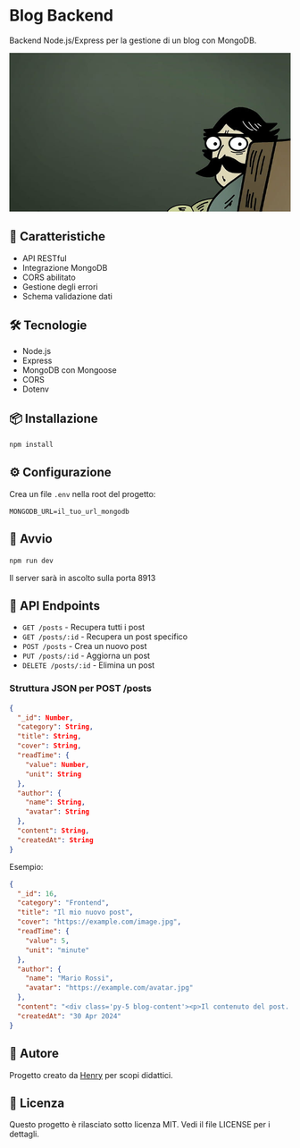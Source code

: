 
# Blog Backend

Backend Node.js/Express per la gestione di un blog con MongoDB.

![Cover del progetto](img/cover.jpg)

## 🚀 Caratteristiche

- API RESTful
- Integrazione MongoDB
- CORS abilitato
- Gestione degli errori
- Schema validazione dati

## 🛠 Tecnologie

- Node.js
- Express
- MongoDB con Mongoose
- CORS
- Dotenv

## 📦 Installazione

```bash
npm install
```

## ⚙️ Configurazione

Crea un file `.env` nella root del progetto:

```
MONGODB_URL=il_tuo_url_mongodb
```

## 🚀 Avvio

```bash
npm run dev
```

Il server sarà in ascolto sulla porta 8913

## 📝 API Endpoints

- `GET /posts` - Recupera tutti i post
- `GET /posts/:id` - Recupera un post specifico
- `POST /posts` - Crea un nuovo post
- `PUT /posts/:id` - Aggiorna un post
- `DELETE /posts/:id` - Elimina un post

### Struttura JSON per POST /posts

```json
{
  "_id": Number,
  "category": String,
  "title": String,
  "cover": String,
  "readTime": {
    "value": Number,
    "unit": String
  },
  "author": {
    "name": String,
    "avatar": String
  },
  "content": String,
  "createdAt": String
}
```

Esempio:
```json
{
  "_id": 16,
  "category": "Frontend",
  "title": "Il mio nuovo post",
  "cover": "https://example.com/image.jpg",
  "readTime": {
    "value": 5,
    "unit": "minute"
  },
  "author": {
    "name": "Mario Rossi",
    "avatar": "https://example.com/avatar.jpg"
  },
  "content": "<div class='py-5 blog-content'><p>Il contenuto del post...</p></div>",
  "createdAt": "30 Apr 2024"
}
```

## 👤 Autore
Progetto creato da [Henry](https://github.com/henry8913) per scopi didattici.

## 📄 Licenza

Questo progetto è rilasciato sotto licenza MIT. Vedi il file LICENSE per i dettagli.
